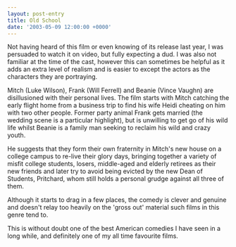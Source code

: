 ```yaml
---
layout: post-entry
title: Old School
date: '2003-05-09 12:00:00 +0000'
---
```

Not having heard of this film or even knowing of its release last year, I was persuaded to watch it on video, but fully expecting a dud. I was also not familiar at the time of the cast, however this can sometimes be helpful as it adds an extra level of realism and is easier to except the actors as the characters they are portraying.

Mitch (Luke Wilson), Frank (Will Ferrell) and Beanie (Vince Vaughn) are disillusioned with their personal lives. The film starts with Mitch catching the early flight home from a business trip to find his wife Heidi cheating on him with two other people. Former party animal Frank gets married (the wedding scene is a particular highlight), but is unwilling to get go of his wild life whilst Beanie is a family man seeking to reclaim his wild and crazy youth.

He suggests that they form their own fraternity in Mitch's new house on a college campus to re-live their glory days, bringing together a variety of misfit college students, losers, middle-aged and elderly retirees as their new friends and later try to avoid being evicted by the new Dean of Students, Pritchard, whom still holds a personal grudge against all three of them.

Although it starts to drag in a few places, the comedy is clever and genuine and doesn't relay too heavily on the 'gross out' material such films in this genre tend to.

This is without doubt one of the best American comedies I have seen in a long while, and definitely one of my all time favourite films.